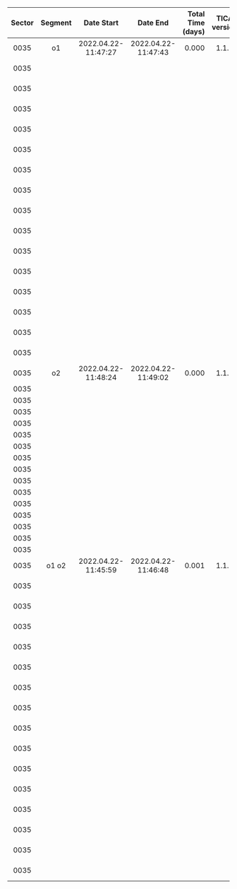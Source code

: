 |                             Sector|                            Segment|                         Date Start|                           Date End|                  Total Time (days)|                       TICA version|                     Python version|                               Host|                  conda Environment|                                CCD|                 TICA Runtime (sec)|                            N_cores|                 WCS2 Runtime (sec)|                            N_cores|        Frac_of_FFIs >0.95Ref_Stars|                  AvgFrac Ref_Stars|           AvgFit Residual (arcsec)|            AvgFit Residual (pixel)|                 Flexible Apertures|                            Ref_FIN|                 WCS1 Runtime (sec)|                            N_cores|                           Wing FAC|                       Contrast FAC|                         NRef_Stars|                     Ref_Star Tmags|                       N_Trim_Stars|      Ref_Bright Residuals (arcsec)|
|:---:|:---:|:---:|:---:|---:|:---:|:---:|:---:|:---:|:---:|---:|---:|---:|---:|---:|---:|---:|---:|---:|:---:|---:|---:|:---:|:---:|---:|:---:|---:|---:|
|0035|                                o1 |                2022.04.22-11:47:27|                2022.04.22-11:47:43|                              0.000|                              1.1.1|                             3.10.0|                       roci.mit.edu|                       tica_develop|                          cam1_ccd1|                               2.56|                                 10|                              12.79|                                  1|0.92|0.99|0.898|0.04|                              fixed|                             236.20|                                  1|                                0.9|                                3.5|                                975|7.51-11.78|                                 25|                              1.016|
|0035|                                   |                                   |                                   |                                   |                                   |                                   |                                   |                                   |                                   |                          cam1_ccd2|                                   |                                   |                              13.29|                                  1|0.85|0.98|0.932|0.05|                              fixed|                             151.10|                                  1|                                0.9|                                3.5|                                983|7.50-11.66|                                 17|                              0.985|
|0035|                                   |                                   |                                   |                                   |                                   |                                   |                                   |                                   |                                   |                          cam1_ccd3|                                   |                                   |                              12.76|                                  1|0.85|0.98|0.857|0.04|                              fixed|                             130.55|                                  1|                                0.9|                                3.5|                                979|7.50-11.18|                                 14|                              0.921|
|0035|                                   |                                   |                                   |                                   |                                   |                                   |                                   |                                   |                                   |                          cam1_ccd4|                                   |                                   |                              12.85|                                  1|0.92|0.99|0.941|0.05|                              fixed|                             127.58|                                  1|                                0.9|                                3.5|                                970|7.52-11.93|                                 24|                              1.007|
|0035|                                   |                                   |                                   |                                   |                                   |                                   |                                   |                                   |                                   |                          cam2_ccd1|                               2.68|                                 10|                              12.91|                                  1|0.82|0.95|1.573|0.08|                              fixed|                             745.95|                                  1|                                0.9|                                3.5|                                918|7.50-11.87|                                 82|                              1.519|
|0035|                                   |                                   |                                   |                                   |                                   |                                   |                                   |                                   |                                   |                          cam2_ccd2|                                   |                                   |                              12.67|                                  1|0.01|0.83|1.670|0.08|                              fixed|                             578.78|                                  1|                                0.9|                                3.5|                                937|7.51-11.95|                                 63|                              1.611|
|0035|                                   |                                   |                                   |                                   |                                   |                                   |                                   |                                   |                                   |                          cam2_ccd3|                                   |                                   |                              12.90|                                  1|0.37|0.95|1.105|0.05|                              fixed|                             236.90|                                  1|                                0.9|                                3.5|                                965|7.50-11.76|                                 35|                              1.160|
|0035|                                   |                                   |                                   |                                   |                                   |                                   |                                   |                                   |                                   |                          cam2_ccd4|                                   |                                   |                              12.98|                                  1|0.94|0.99|1.051|0.05|                              fixed|                             313.11|                                  1|                                0.9|                                3.5|                                962|7.50-11.82|                                 38|                              1.128|
|0035|                                   |                                   |                                   |                                   |                                   |                                   |                                   |                                   |                                   |                          cam3_ccd1|                               2.73|                                 10|                              12.90|                                  1|0.94|0.97|1.588|0.08|                              fixed|                             793.52|                                  1|                                0.9|                                3.5|                                909|7.51-11.99|                                 91|                              1.517|
|0035|                                   |                                   |                                   |                                   |                                   |                                   |                                   |                                   |                                   |                          cam3_ccd2|                                   |                                   |                              13.26|                                  1|0.94|0.96|1.656|0.08|                              fixed|                             730.48|                                  1|                                0.9|                                3.5|                                923|7.50-11.98|                                 77|                              1.627|
|0035|                                   |                                   |                                   |                                   |                                   |                                   |                                   |                                   |                                   |                          cam3_ccd3|                                   |                                   |                              12.81|                                  1|0.94|0.98|1.271|0.06|                              fixed|                             434.95|                                  1|                                0.9|                                3.5|                                945|7.51-11.94|                                 55|                              1.296|
|0035|                                   |                                   |                                   |                                   |                                   |                                   |                                   |                                   |                                   |                          cam3_ccd4|                                   |                                   |                              13.02|                                  1|0.95|0.99|1.449|0.07|                              fixed|                             662.62|                                  1|                                0.9|                                3.5|                                927|7.50-11.82|                                 73|                              1.426|
|0035|                                   |                                   |                                   |                                   |                                   |                                   |                                   |                                   |                                   |                          cam4_ccd1|                               2.64|                                 10|                              12.71|                                  1|0.96|0.99|1.055|0.05|                              fixed|                             328.72|                                  1|                                0.9|                                3.5|                                960|7.51-11.63|                                 40|                              1.132|
|0035|                                   |                                   |                                   |                                   |                                   |                                   |                                   |                                   |                                   |                          cam4_ccd2|                                   |                                   |                              12.87|                                  1|0.94|0.99|0.877|0.04|                              fixed|                             220.90|                                  1|                                0.9|                                3.5|                                954|7.50-11.99|                                 46|                              0.982|
|0035|                                   |                                   |                                   |                                   |                                   |                                   |                                   |                                   |                                   |                          cam4_ccd3|                                   |                                   |                              13.54|                                  1|0.91|0.99|0.907|0.04|                              fixed|                             244.19|                                  1|                                0.9|                                3.5|                                983|7.50-11.85|                                 17|                              0.967|
|0035|                                   |                                   |                                   |                                   |                                   |                                   |                                   |                                   |                                   |                          cam4_ccd4|                                   |                                   |                              13.02|                                  1|0.92|0.99|0.964|0.05|                              fixed|                             367.58|                                  1|                                0.9|                                3.5|                                958|7.51-11.95|                                 37|                              1.108|
|0035|                                o2 |                2022.04.22-11:48:24|                2022.04.22-11:49:02|                              0.000|                              1.1.1|                             3.10.0|                       roci.mit.edu|                       tica_develop|                          cam1_ccd1|                               8.26|                                 10|                              12.79|                                  1|0.92|0.99|0.898|0.04|                              fixed|                                   |                                   |                                   |                                   |                                   |                                   |                                   |                                   |                                   |
|0035|                                   |                                   |                                   |                                   |                                   |                                   |                                   |                                   |                                   |                          cam1_ccd2|                                   |                                   |                              13.29|                                  1|0.85|0.98|0.932|0.05|                              fixed|                                   |                                   |                                   |                                   |                                   |                                   |                                   |                                   |                                   |
|0035|                                   |                                   |                                   |                                   |                                   |                                   |                                   |                                   |                                   |                          cam1_ccd3|                                   |                                   |                              12.76|                                  1|0.85|0.98|0.857|0.04|                              fixed|                                   |                                   |                                   |                                   |                                   |                                   |                                   |                                   |                                   |
|0035|                                   |                                   |                                   |                                   |                                   |                                   |                                   |                                   |                                   |                          cam1_ccd4|                                   |                                   |                              12.85|                                  1|0.92|0.99|0.941|0.05|                              fixed|                                   |                                   |                                   |                                   |                                   |                                   |                                   |                                   |                                   |
|0035|                                   |                                   |                                   |                                   |                                   |                                   |                                   |                                   |                                   |                          cam2_ccd1|                               8.01|                                 10|                              12.91|                                  1|0.82|0.95|1.573|0.08|                              fixed|                                   |                                   |                                   |                                   |                                   |                                   |                                   |                                   |                                   |
|0035|                                   |                                   |                                   |                                   |                                   |                                   |                                   |                                   |                                   |                          cam2_ccd2|                                   |                                   |                              12.67|                                  1|0.01|0.83|1.670|0.08|                              fixed|                                   |                                   |                                   |                                   |                                   |                                   |                                   |                                   |                                   |
|0035|                                   |                                   |                                   |                                   |                                   |                                   |                                   |                                   |                                   |                          cam2_ccd3|                                   |                                   |                              12.90|                                  1|0.37|0.95|1.105|0.05|                              fixed|                                   |                                   |                                   |                                   |                                   |                                   |                                   |                                   |                                   |
|0035|                                   |                                   |                                   |                                   |                                   |                                   |                                   |                                   |                                   |                          cam2_ccd4|                                   |                                   |                              12.98|                                  1|0.94|0.99|1.051|0.05|                              fixed|                                   |                                   |                                   |                                   |                                   |                                   |                                   |                                   |                                   |
|0035|                                   |                                   |                                   |                                   |                                   |                                   |                                   |                                   |                                   |                          cam3_ccd1|                               7.86|                                 10|                              12.90|                                  1|0.94|0.97|1.588|0.08|                              fixed|                                   |                                   |                                   |                                   |                                   |                                   |                                   |                                   |                                   |
|0035|                                   |                                   |                                   |                                   |                                   |                                   |                                   |                                   |                                   |                          cam3_ccd2|                                   |                                   |                              13.26|                                  1|0.94|0.96|1.656|0.08|                              fixed|                                   |                                   |                                   |                                   |                                   |                                   |                                   |                                   |                                   |
|0035|                                   |                                   |                                   |                                   |                                   |                                   |                                   |                                   |                                   |                          cam3_ccd3|                                   |                                   |                              12.81|                                  1|0.94|0.98|1.271|0.06|                              fixed|                                   |                                   |                                   |                                   |                                   |                                   |                                   |                                   |                                   |
|0035|                                   |                                   |                                   |                                   |                                   |                                   |                                   |                                   |                                   |                          cam3_ccd4|                                   |                                   |                              13.02|                                  1|0.95|0.99|1.449|0.07|                              fixed|                                   |                                   |                                   |                                   |                                   |                                   |                                   |                                   |                                   |
|0035|                                   |                                   |                                   |                                   |                                   |                                   |                                   |                                   |                                   |                          cam4_ccd1|                               8.26|                                 10|                              12.71|                                  1|0.96|0.99|1.055|0.05|                              fixed|                                   |                                   |                                   |                                   |                                   |                                   |                                   |                                   |                                   |
|0035|                                   |                                   |                                   |                                   |                                   |                                   |                                   |                                   |                                   |                          cam4_ccd2|                                   |                                   |                              12.87|                                  1|0.94|0.99|0.877|0.04|                              fixed|                                   |                                   |                                   |                                   |                                   |                                   |                                   |                                   |                                   |
|0035|                                   |                                   |                                   |                                   |                                   |                                   |                                   |                                   |                                   |                          cam4_ccd3|                                   |                                   |                              13.54|                                  1|0.91|0.99|0.907|0.04|                              fixed|                                   |                                   |                                   |                                   |                                   |                                   |                                   |                                   |                                   |
|0035|                                   |                                   |                                   |                                   |                                   |                                   |                                   |                                   |                                   |                          cam4_ccd4|                                   |                                   |                              13.02|                                  1|0.92|0.99|0.964|0.05|                              fixed|                                   |                                   |                                   |                                   |                                   |                                   |                                   |                                   |                                   |
|0035|                             o1 o2 |                2022.04.22-11:45:59|                2022.04.22-11:46:48|                              0.001|                              1.1.1|                             3.10.0|                       roci.mit.edu|                       tica_develop|                          cam1_ccd1|                              10.84|                                 10|                              12.79|                                  1|0.92|0.99|0.898|0.04|                              fixed|                           00149615|                             236.20|                                  1|                                0.9|                                3.5|                                975|7.51-11.78|                                 25|                              1.016|
|0035|                                   |                                   |                                   |                                   |                                   |                                   |                                   |                                   |                                   |                          cam1_ccd2|                                   |                                   |                              13.29|                                  1|0.85|0.98|0.932|0.05|                              fixed|                             151.10|                                  1|                                0.9|                                3.5|                                983|7.50-11.66|                                 17|                              0.985|
|0035|                                   |                                   |                                   |                                   |                                   |                                   |                                   |                                   |                                   |                          cam1_ccd3|                                   |                                   |                              12.76|                                  1|0.85|0.98|0.857|0.04|                              fixed|                             130.55|                                  1|                                0.9|                                3.5|                                979|7.50-11.18|                                 14|                              0.921|
|0035|                                   |                                   |                                   |                                   |                                   |                                   |                                   |                                   |                                   |                          cam1_ccd4|                                   |                                   |                              12.85|                                  1|0.92|0.99|0.941|0.05|                              fixed|                             127.58|                                  1|                                0.9|                                3.5|                                970|7.52-11.93|                                 24|                              1.007|
|0035|                                   |                                   |                                   |                                   |                                   |                                   |                                   |                                   |                                   |                          cam2_ccd1|                              10.33|                                 10|                              12.91|                                  1|0.82|0.95|1.573|0.08|                              fixed|                             745.95|                                  1|                                0.9|                                3.5|                                918|7.50-11.87|                                 82|                              1.519|
|0035|                                   |                                   |                                   |                                   |                                   |                                   |                                   |                                   |                                   |                          cam2_ccd2|                                   |                                   |                              12.67|                                  1|0.01|0.83|1.670|0.08|                              fixed|                             578.78|                                  1|                                0.9|                                3.5|                                937|7.51-11.95|                                 63|                              1.611|
|0035|                                   |                                   |                                   |                                   |                                   |                                   |                                   |                                   |                                   |                          cam2_ccd3|                                   |                                   |                              12.90|                                  1|0.37|0.95|1.105|0.05|                              fixed|                             236.90|                                  1|                                0.9|                                3.5|                                965|7.50-11.76|                                 35|                              1.160|
|0035|                                   |                                   |                                   |                                   |                                   |                                   |                                   |                                   |                                   |                          cam2_ccd4|                                   |                                   |                              12.98|                                  1|0.94|0.99|1.051|0.05|                              fixed|                             313.11|                                  1|                                0.9|                                3.5|                                962|7.50-11.82|                                 38|                              1.128|
|0035|                                   |                                   |                                   |                                   |                                   |                                   |                                   |                                   |                                   |                          cam3_ccd1|                              10.93|                                 10|                              12.90|                                  1|0.94|0.97|1.588|0.08|                              fixed|                             793.52|                                  1|                                0.9|                                3.5|                                909|7.51-11.99|                                 91|                              1.517|
|0035|                                   |                                   |                                   |                                   |                                   |                                   |                                   |                                   |                                   |                          cam3_ccd2|                                   |                                   |                              13.26|                                  1|0.94|0.96|1.656|0.08|                              fixed|                             730.48|                                  1|                                0.9|                                3.5|                                923|7.50-11.98|                                 77|                              1.627|
|0035|                                   |                                   |                                   |                                   |                                   |                                   |                                   |                                   |                                   |                          cam3_ccd3|                                   |                                   |                              12.81|                                  1|0.94|0.98|1.271|0.06|                              fixed|                             434.95|                                  1|                                0.9|                                3.5|                                945|7.51-11.94|                                 55|                              1.296|
|0035|                                   |                                   |                                   |                                   |                                   |                                   |                                   |                                   |                                   |                          cam3_ccd4|                                   |                                   |                              13.02|                                  1|0.95|0.99|1.449|0.07|                              fixed|                             662.62|                                  1|                                0.9|                                3.5|                                927|7.50-11.82|                                 73|                              1.426|
|0035|                                   |                                   |                                   |                                   |                                   |                                   |                                   |                                   |                                   |                          cam4_ccd1|                              10.56|                                 10|                              12.71|                                  1|0.96|0.99|1.055|0.05|                              fixed|                             328.72|                                  1|                                0.9|                                3.5|                                960|7.51-11.63|                                 40|                              1.132|
|0035|                                   |                                   |                                   |                                   |                                   |                                   |                                   |                                   |                                   |                          cam4_ccd2|                                   |                                   |                              12.87|                                  1|0.94|0.99|0.877|0.04|                              fixed|                             220.90|                                  1|                                0.9|                                3.5|                                954|7.50-11.99|                                 46|                              0.982|
|0035|                                   |                                   |                                   |                                   |                                   |                                   |                                   |                                   |                                   |                          cam4_ccd3|                                   |                                   |                              13.54|                                  1|0.91|0.99|0.907|0.04|                              fixed|                             244.19|                                  1|                                0.9|                                3.5|                                983|7.50-11.85|                                 17|                              0.967|
|0035|                                   |                                   |                                   |                                   |                                   |                                   |                                   |                                   |                                   |                          cam4_ccd4|                                   |                                   |                              13.02|                                  1|0.92|0.99|0.964|0.05|                              fixed|                             367.58|                                  1|                                0.9|                                3.5|                                958|7.51-11.95|                                 37|                              1.108|
